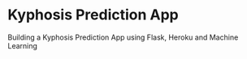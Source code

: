 # Kyphosis Prediction App
Building a Kyphosis Prediction App using Flask, Heroku and Machine Learning
